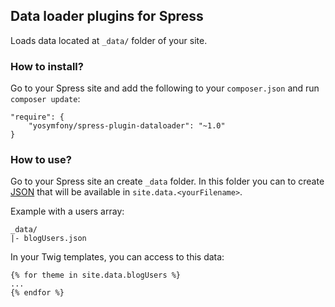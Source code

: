 ## Data loader plugins for Spress

Loads data located at `_data/` folder of your site.

### How to install?

Go to your Spress site and add the following to your `composer.json` and run 
`composer update`:

```
"require": {
    "yosymfony/spress-plugin-dataloader": "~1.0"
}
```

### How to use?
Go to your Spress site an create `_data` folder. In this folder you can to create
[JSON](http://en.wikipedia.org/wiki/JSON) that will be available in
`site.data.<yourFilename>`.

Example with a users array:
```
_data/
|- blogUsers.json
```

In your Twig templates, you can access to this data:

```
{% for theme in site.data.blogUsers %}
...
{% endfor %}
```